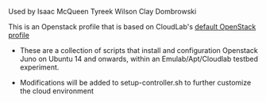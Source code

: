 Used by 
Isaac McQueen
Tyreek Wilson
Clay Dombrowski

This is an Openstack profile that is based on CloudLab's [default OpenStack profile](https://gitlab.flux.utah.edu/johnsond/openstack-build-ubuntu)

- These are a collection of scripts that install and configuration
Openstack Juno on Ubuntu 14 and onwards, within an Emulab/Apt/Cloudlab
testbed experiment.

- Modifications will be added to setup-controller.sh to further customize the cloud environment
